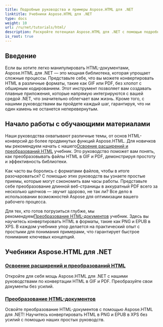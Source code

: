 ```yaml
---
title: Подробные руководства и примеры Aspose.HTML для .NET
linktitle: Учебники Aspose.HTML для .NET
type: docs
weight: 10
url: /ru/net/tutorials/html/
description: Раскройте потенциал Aspose.HTML для .NET с помощью подробных руководств по преобразованию документов и расширениям, разработанных специально для разработчиков и энтузиастов.
is_root: true
---
```

## Введение

Если вы хотите легко манипулировать HTML-документами, Aspose.HTML для .NET — это мощная библиотека, которая упрощает сложные процессы. Представьте себе, что вы можете конвертировать HTML в различные форматы, такие как GIF или PDF, без хлопот с обширным кодированием. Этот инструмент позволяет вам создавать плавные приложения, которые напрямую интегрируются с вашей средой .NET, что значительно облегчает вам жизнь. Кроме того, с нашими руководствами вы пройдете каждый шаг, гарантируя, что ни один камень не останется неперевернутым.

## Начало работы с обучающими материалами

 Наши руководства охватывают различные темы, от основ HTML-конверсий до более продвинутых функций Aspose.HTML. Для новичков мы рекомендуем начать с нашего[Освоение расширений и преобразований HTML](./mastering-html-extensions-and-conversions/) учебник. Это руководство поможет вам понять, как преобразовывать файлы HTML в GIF и PDF, демонстрируя простоту и эффективность библиотеки. 

Как часто вы боролись с форматами файлов, чтобы в итоге разочароваться? С помощью этих руководств вы узнаете простые приемы, которые могут сэкономить вам часы работы. Представьте себе преобразование длинной веб-страницы в аккуратный PDF всего за несколько щелчков — звучит здорово, не так ли? Все дело в использовании возможностей Aspose для оптимизации вашего рабочего процесса.

 Для тех, кто готов погрузиться глубже, мы рекомендуем[Преобразование HTML-документов](./converting-html-documents/) учебник. Здесь вы научитесь конвертировать HTML в форматы, такие как PNG и EPUB в XPS. В каждом учебнике упор делается на практический опыт с простыми для понимания примерами, что гарантирует быстрое понимание ключевых концепций. 

## Учебники Aspose.HTML для .NET
### [Освоение расширений и преобразований HTML](./mastering-html-extensions-and-conversions/)
Откройте для себя мощь Aspose.HTML для .NET с нашими руководствами по конвертации HTML в GIF и PDF. Преобразуйте свои документы без усилий.
### [Преобразование HTML-документов](./converting-html-documents/)
Освойте преобразование HTML-документов с помощью Aspose.HTML для .NET! Научитесь конвертировать HTML в PNG и EPUB в XPS без усилий с помощью наших простых руководств.